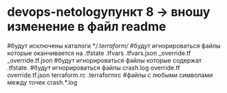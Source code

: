 # devops-netologyпункт 8 -> вношу изменение в файл readme

#будут исключены каталоги **/.terraform/*
#будут игнорироваться файлы которые оканчивается на .tfstate .tfvars .tfvars.json _override.tf _override.tf.json
#будут игнорироваться файлы которые содержат .tfstate.
#будут игнорироваться файлы crash.log override.tf override.tf.json terraform.rc .terraformrc 
#файлы с любыми символами между точек crash.*.log
#
